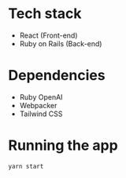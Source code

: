# Tech stack
- React (Front-end)
- Ruby on Rails (Back-end)

# Dependencies
- Ruby OpenAI
- Webpacker
- Tailwind CSS

# Running the app
`yarn start`
